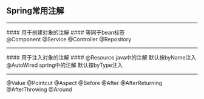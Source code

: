 ## Spring常用注解 ##
<hr>
#### 用于创建对象的注解 ####
等同于bean标签<br>
@Component @Service @Controller @Repository
<hr>
#### 用于注入对象的注解 ####
@Resource
 java中的注解 默认按byName注入 <br>
@AutoWired spring中的注解 默认按byType注入
<hr>
@Value 
@Pointcut 
@Aspect 
@Before 
@After 
@AfterReturning 
@AfterThrowing
@Around
